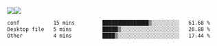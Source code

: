 <div style="display: flex; flex-direction: row;">
<img style="height: auto; width: auto;" class="img" src="https://raw.githubusercontent.com/blazepp/github-stats/master/generated/overview.svg#gh-dark-mode-only" />
<img style="height: auto; width: auto;" class="img" src="https://raw.githubusercontent.com/blazepp/github-stats/master/generated/languages.svg#gh-dark-mode-only" />
</div>

<div style="display: flex; flex-direction: row;">
<!--START_SECTION:waka-->

```txt
conf           15 mins         ███████████████▒░░░░░░░░░   61.68 %
Desktop file   5 mins          █████▒░░░░░░░░░░░░░░░░░░░   20.88 %
Other          4 mins          ████▒░░░░░░░░░░░░░░░░░░░░   17.44 %
```

<!--END_SECTION:waka-->
</div>
